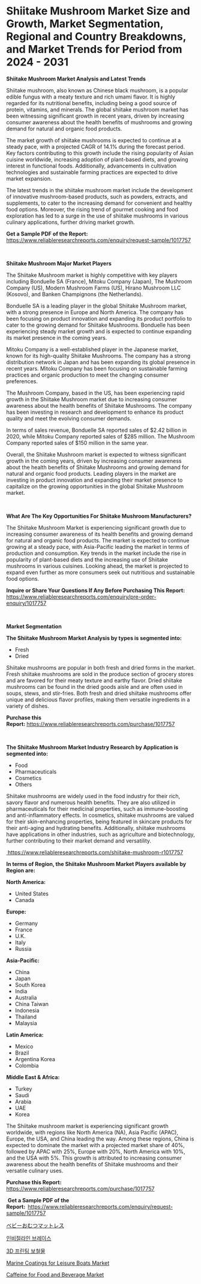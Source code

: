 <p><h1>Shiitake Mushroom Market Size and Growth, Market Segmentation, Regional and Country Breakdowns, and Market Trends for Period from 2024 -  2031</h1></p><p><strong>Shiitake Mushroom Market Analysis and Latest Trends</strong></p>
<p><p>Shiitake mushroom, also known as Chinese black mushroom, is a popular edible fungus with a meaty texture and rich umami flavor. It is highly regarded for its nutritional benefits, including being a good source of protein, vitamins, and minerals. The global shiitake mushroom market has been witnessing significant growth in recent years, driven by increasing consumer awareness about the health benefits of mushrooms and growing demand for natural and organic food products.</p><p>The market growth of shiitake mushrooms is expected to continue at a steady pace, with a projected CAGR of 14.1% during the forecast period. Key factors contributing to this growth include the rising popularity of Asian cuisine worldwide, increasing adoption of plant-based diets, and growing interest in functional foods. Additionally, advancements in cultivation technologies and sustainable farming practices are expected to drive market expansion.</p><p>The latest trends in the shiitake mushroom market include the development of innovative mushroom-based products, such as powders, extracts, and supplements, to cater to the increasing demand for convenient and healthy food options. Moreover, the rising trend of gourmet cooking and food exploration has led to a surge in the use of shiitake mushrooms in various culinary applications, further driving market growth.</p></p>
<p><strong>Get a Sample PDF of the Report:&nbsp;</strong> <a href="https://www.reliableresearchreports.com/enquiry/request-sample/1017757">https://www.reliableresearchreports.com/enquiry/request-sample/1017757</a></p>
<p>&nbsp;</p>
<p><strong>Shiitake Mushroom Major Market Players</strong></p>
<p><p>The Shiitake Mushroom market is highly competitive with key players including Bonduelle SA (France), Mitoku Company (Japan), The Mushroom Company (US), Modern Mushroom Farms (US), Hirano Mushroom LLC (Kosovo), and Banken Champignons (the Netherlands).</p><p>Bonduelle SA is a leading player in the global Shiitake Mushroom market, with a strong presence in Europe and North America. The company has been focusing on product innovation and expanding its product portfolio to cater to the growing demand for Shiitake Mushrooms. Bonduelle has been experiencing steady market growth and is expected to continue expanding its market presence in the coming years.</p><p>Mitoku Company is a well-established player in the Japanese market, known for its high-quality Shiitake Mushrooms. The company has a strong distribution network in Japan and has been expanding its global presence in recent years. Mitoku Company has been focusing on sustainable farming practices and organic production to meet the changing consumer preferences.</p><p>The Mushroom Company, based in the US, has been experiencing rapid growth in the Shiitake Mushroom market due to increasing consumer awareness about the health benefits of Shiitake Mushrooms. The company has been investing in research and development to enhance its product quality and meet the evolving consumer demands.</p><p>In terms of sales revenue, Bonduelle SA reported sales of $2.42 billion in 2020, while Mitoku Company reported sales of $285 million. The Mushroom Company reported sales of $150 million in the same year.</p><p>Overall, the Shiitake Mushroom market is expected to witness significant growth in the coming years, driven by increasing consumer awareness about the health benefits of Shiitake Mushrooms and growing demand for natural and organic food products. Leading players in the market are investing in product innovation and expanding their market presence to capitalize on the growing opportunities in the global Shiitake Mushroom market.</p></p>
<p>&nbsp;</p>
<p><strong>What Are The Key Opportunities For Shiitake Mushroom Manufacturers?</strong></p>
<p><p>The Shiitake Mushroom Market is experiencing significant growth due to increasing consumer awareness of its health benefits and growing demand for natural and organic food products. The market is expected to continue growing at a steady pace, with Asia-Pacific leading the market in terms of production and consumption. Key trends in the market include the rise in popularity of plant-based diets and the increasing use of Shiitake mushrooms in various cuisines. Looking ahead, the market is projected to expand even further as more consumers seek out nutritious and sustainable food options.</p></p>
<p><strong>Inquire or Share Your Questions If Any Before Purchasing This Report:</strong> <a href="https://www.reliableresearchreports.com/enquiry/pre-order-enquiry/1017757">https://www.reliableresearchreports.com/enquiry/pre-order-enquiry/1017757</a></p>
<p>&nbsp;</p>
<p><strong>Market Segmentation</strong></p>
<p><strong>The Shiitake Mushroom Market Analysis by types is segmented into:</strong></p>
<p><ul><li>Fresh</li><li>Dried</li></ul></p>
<p><p>Shiitake mushrooms are popular in both fresh and dried forms in the market. Fresh shiitake mushrooms are sold in the produce section of grocery stores and are favored for their meaty texture and earthy flavor. Dried shiitake mushrooms can be found in the dried goods aisle and are often used in soups, stews, and stir-fries. Both fresh and dried shiitake mushrooms offer unique and delicious flavor profiles, making them versatile ingredients in a variety of dishes.</p></p>
<p><strong>Purchase this Report:&nbsp;</strong><a href="https://www.reliableresearchreports.com/purchase/1017757">https://www.reliableresearchreports.com/purchase/1017757</a></p>
<p>&nbsp;</p>
<p><strong>The Shiitake Mushroom Market Industry Research by Application is segmented into:</strong></p>
<p><ul><li>Food</li><li>Pharmaceuticals</li><li>Cosmetics</li><li>Others</li></ul></p>
<p><p>Shiitake mushrooms are widely used in the food industry for their rich, savory flavor and numerous health benefits. They are also utilized in pharmaceuticals for their medicinal properties, such as immune-boosting and anti-inflammatory effects. In cosmetics, shiitake mushrooms are valued for their skin-enhancing properties, being featured in skincare products for their anti-aging and hydrating benefits. Additionally, shiitake mushrooms have applications in other industries, such as agriculture and biotechnology, further contributing to their market demand and versatility.</p></p>
<p><a href="https://www.reliableresearchreports.com/shiitake-mushroom-r1017757">&nbsp;https://www.reliableresearchreports.com/shiitake-mushroom-r1017757</a></p>
<p><strong>In terms of Region, the Shiitake Mushroom Market Players available by Region are:</strong></p>
<p>
    <p> <strong> North America: </strong>
        <ul>
            <li>United States</li>
            <li>Canada</li>
        </ul>
        </p> 
    <p> <strong> Europe: </strong>
        <ul>
            <li>Germany</li>
            <li>France</li>
            <li>U.K.</li>
            <li>Italy</li>
            <li>Russia</li>
        </ul>
        </p> 
    <p> <strong> Asia-Pacific: </strong>
        <ul>
            <li>China</li>
            <li>Japan</li>
            <li>South Korea</li>
            <li>India</li>
            <li>Australia</li>
            <li>China Taiwan</li>
            <li>Indonesia</li>
            <li>Thailand</li>
            <li>Malaysia</li>
        </ul>
        </p> 
    <p> <strong> Latin America: </strong>
        <ul>
            <li>Mexico</li>
            <li>Brazil</li>
            <li>Argentina Korea</li>
            <li>Colombia</li>
        </ul>
        </p> 
    <p> <strong> Middle East & Africa: </strong>
        <ul>
            <li>Turkey</li>
            <li>Saudi</li>
            <li>Arabia</li>
            <li>UAE</li>
            <li>Korea</li>
        </ul>
    </p>
    </p>
<p><p>The Shiitake mushroom market is experiencing significant growth worldwide, with regions like North America (NA), Asia Pacific (APAC), Europe, the USA, and China leading the way. Among these regions, China is expected to dominate the market with a projected market share of 40%, followed by APAC with 25%, Europe with 20%, North America with 10%, and the USA with 5%. This growth is attributed to increasing consumer awareness about the health benefits of Shiitake mushrooms and their versatile culinary uses.</p></p>
<p><strong>Purchase this Report: </strong><a href="https://www.reliableresearchreports.com/purchase/1017757">https://www.reliableresearchreports.com/purchase/1017757</a></p>
<p>&nbsp;<strong>Get a Sample PDF of the Report:&nbsp;&nbsp;</strong><a href="https://www.reliableresearchreports.com/enquiry/request-sample/1017757">https://www.reliableresearchreports.com/enquiry/request-sample/1017757</a></p>
<p><strong></strong></p>
<p><p><a href="https://github.com/Alenaieme/Market-Research-Report-List-1/blob/main/5260627119788.md">ベビーおむつマットレス</a></p><p><a href="https://github.com/gambitz1998/Market-Research-Report-List-1/blob/main/1516107126914.md">인비절라인 브레이스</a></p><p><a href="https://github.com/AidenReinger/Market-Research-Report-List-1/blob/main/4539392126913.md">3D 프린팅 보철물</a></p><p><a href="https://github.com/isharif044/Market-Research-Report-List-1/blob/main/marine-coatings-for-leisure-boats-market.md">Marine Coatings for Leisure Boats Market</a></p><p><a href="https://github.com/fauzi1101fauzi/Market-Research-Report-List-1/blob/main/caffeine-for-food-and-beverage-market.md">Caffeine for Food and Beverage Market</a></p></p>